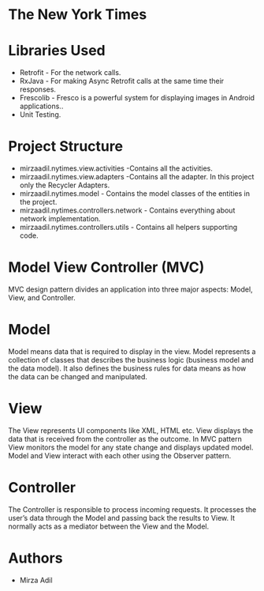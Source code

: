 # The New York Times

# Libraries Used

- Retrofit - For the network calls.
- RxJava - For making Async Retrofit calls at the same time their responses.
- Frescolib  - Fresco is a powerful system for displaying images in Android applications..
- Unit Testing.

# Project Structure

- mirzaadil.nytimes.view.activities -Contains all the activities.
- mirzaadil.nytimes.view.adapters -Contains all the adapter. In this project only the Recycler Adapters.
- mirzaadil.nytimes.model - Contains the model classes of the entities in the project.
- mirzaadil.nytimes.controllers.network - Contains everything about network implementation.
- mirzaadil.nytimes.controllers.utils - Contains all helpers supporting code.

# Model View Controller (MVC)

MVC design pattern divides an application into three major aspects: Model, View, and Controller.

# Model

Model means data that is required to display in the view. Model represents a collection of classes that describes the business logic (business model and the data model). It also defines the business rules for data means as how the data can be changed and manipulated.

# View

The View represents UI components like XML, HTML etc. View displays the data that is received from the controller as the outcome. In MVC pattern View monitors the model for any state change and displays updated model. Model and View interact with each other using the Observer pattern.

# Controller

The Controller is responsible to process incoming requests. It processes the user’s data through the Model and passing back the results to View. It normally acts as a mediator between the View and the Model.

# Authors
- Mirza Adil

